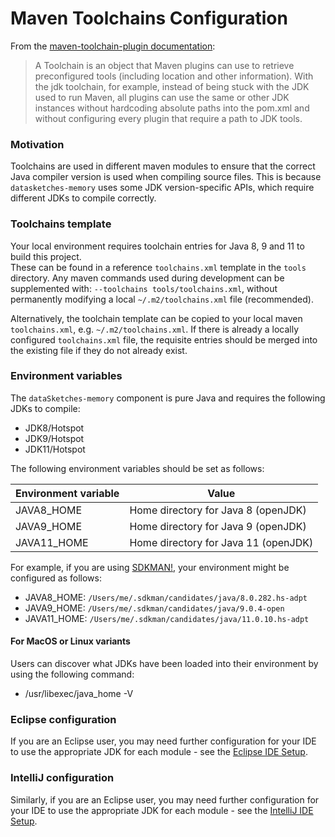 <!--
    Licensed to the Apache Software Foundation (ASF) under one
    or more contributor license agreements.  See the NOTICE file
    distributed with this work for additional information
    regarding copyright ownership.  The ASF licenses this file
    to you under the Apache License, Version 2.0 (the
    "License"); you may not use this file except in compliance
    with the License.  You may obtain a copy of the License at

      http://www.apache.org/licenses/LICENSE-2.0

    Unless required by applicable law or agreed to in writing,
    software distributed under the License is distributed on an
    "AS IS" BASIS, WITHOUT WARRANTIES OR CONDITIONS OF ANY
    KIND, either express or implied.  See the License for the
    specific language governing permissions and limitations
    under the License.
-->

# Maven Toolchains Configuration

From the [maven-toolchain-plugin documentation](https://maven.apache.org/plugins/maven-toolchains-plugin/usage.html):

> A Toolchain is an object that Maven plugins can use to retrieve preconfigured tools 
> (including location and other information).
> With the jdk toolchain, for example, instead of being stuck with the JDK used to run Maven,
> all plugins can use the same or other JDK instances without hardcoding absolute paths 
> into the pom.xml and without configuring every plugin that require a path to JDK tools.  


### Motivation

Toolchains are used in different maven modules to ensure that the correct Java compiler version 
is used when compiling source files.  This is because `datasketches-memory` uses some JDK 
version-specific APIs, which require different JDKs to compile correctly.

### Toolchains template

Your local environment requires toolchain entries for Java 8, 9 and 11 to build this project.  
These can be found in a reference `toolchains.xml` template in the `tools` directory.
Any maven commands used during development can be supplemented with: 
`--toolchains tools/toolchains.xml`, without permanently modifying a local 
`~/.m2/toolchains.xml` file (recommended).

Alternatively, the toolchain template can be copied to your local maven `toolchains.xml`, 
e.g. `~/.m2/toolchains.xml`.  If there is already a locally configured `toolchains.xml` file, 
the requisite entries should be merged into the existing file if they do not already exist.

### Environment variables

The `dataSketches-memory` component is pure Java and requires the following JDKs to compile:

- JDK8/Hotspot
- JDK9/Hotspot
- JDK11/Hotspot

The following environment variables should be set as follows:

| Environment variable              | Value                                 |
| --------------------------------- | ------------------------------------- |
| JAVA8_HOME                        |  Home directory for Java 8 (openJDK)  |
| JAVA9_HOME                        |  Home directory for Java 9 (openJDK)  |
| JAVA11_HOME                       |  Home directory for Java 11 (openJDK) |

For example, if you are using [SDKMAN!](https://sdkman.io/), your environment 
might be configured as follows:

- JAVA8_HOME: `/Users/me/.sdkman/candidates/java/8.0.282.hs-adpt`
- JAVA9_HOME: `/Users/me/.sdkman/candidates/java/9.0.4-open`
- JAVA11_HOME: `/Users/me/.sdkman/candidates/java/11.0.10.hs-adpt`

#### For MacOS or Linux variants
Users can discover what JDKs have been loaded into their environment by using the following 
command:

- /usr/libexec/java_home -V


### Eclipse configuration

If you are an Eclipse user, you may need further configuration for your IDE to use the 
appropriate JDK for each module - see the [Eclipse IDE Setup](eclipse.md).

### IntelliJ configuration

Similarly, if you are an Eclipse user, you may need further configuration for your IDE to use the 
appropriate JDK for each module - see the [IntelliJ IDE Setup](intellij.md).

